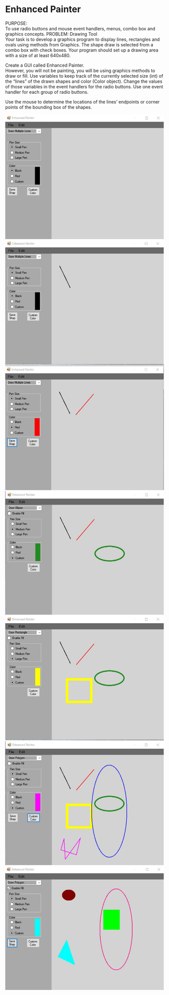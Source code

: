 # Enhanced Painter
 
PURPOSE:  
To use radio buttons and mouse event handlers, menus, combo box and graphics concepts.
PROBLEM: Drawing Tool  
Your task is to develop a graphics program to display lines, rectangles and ovals using 
methods from Graphics. The shape draw is selected from a combo box with check boxes. 
Your program should set up a drawing area with a size of at least 640x480.    

Create a GUI called Enhanced Painter.  
However, you will not be painting, you will be using graphics methods to draw or 
fill. Use variables to keep track of the currently selected size (int) of the “lines” of the 
drawn shapes and color (Color object). Change the values of those variables in the event 
handlers for the radio buttons. Use one event handler for each group of radio buttons.  

Use the mouse to determine the locations of the lines’ endpoints or corner points of the 
bounding box of the shapes.  


![GUI](Capture.JPG) 
![GUI](Capture1.JPG) 
![GUI](Capture2.JPG) 
![GUI](Capture3.JPG) 
![GUI](Capture4.JPG) 
![GUI](Capture5.JPG) 
![GUI](Capture6.JPG) 
